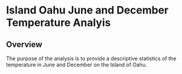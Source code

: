 # Island Oahu June and December Temperature Analyis
## Overview
The purpose of the analysis is to provide a descriptive statistics of the temperature in June and December on the Island of Oahu. 
